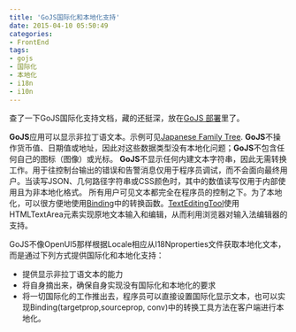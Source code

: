 ```yaml
---
title: 'GoJS国际化和本地化支持'
date: 2015-04-10 05:50:49
categories: 
- FrontEnd
tags: 
- gojs
- 国际化
- 本地化
- i18n
- i10n
---
```

查了一下GoJS国际化支持文档，藏的还挺深，放在[GoJS 部署](http://gojs.net/latest/intro/deployment.html)里了。

**GoJS**应用可以显示非拉丁语文本。示例可见[Japanese Family Tree](http://gojs.net/latest/samples/familyTreeJP.html).
**GoJS**不操作货币值、日期值或地址，因此对这些数据类型没有本地化问题；**GoJS**不包含任何自己的图标（图像）或光标。
**GoJS**不显示任何内建文本字符串，因此无需转换工作。用于往控制台输出的错误和告警消息仅用于程序员调试，而不会面向最终用户。当读写JSON、几何路径字符串或CSS颜色时，其中的数值读写仅用于内部使用且为非本地化格式。
所有用户可见文本都完全在程序员的控制之下。为了本地化，可以很方便地使用[Binding](http://gojs.net/latest/api/symbols/Binding.html)中的转换函数。[TextEditingTool](http://gojs.net/latest/api/symbols/TextEditingTool.html)使用HTMLTextArea元素实现原地文本输入和编辑，从而利用浏览器对输入法编辑器的支持。

GoJS不像OpenUI5那样根据Locale相应从I18Nproperties文件获取本地化文本，而是通过下列方式提供国际化和本地化支持：
- 提供显示非拉丁语文本的能力
- 将自身摘出来，确保自身实现没有国际化和本地化的要求
- 将一切国际化的工作推出去，程序员可以直接设置国际化显示文本，也可以实现Binding(targetprop,sourceprop, conv)中的转换工具方法在客户端进行本地化。